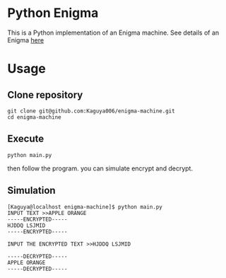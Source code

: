# Python Enigma
This is a Python implementation of an Enigma machine.
See details of an Enigma [here](https://en.wikipedia.org/wiki/Enigma_machine)

# Usage
## Clone repository
```
git clone git@github.com:Kaguya006/enigma-machine.git
cd enigma-machine
```
## Execute
```
python main.py
```
then follow the program.
you can simulate encrypt and decrypt.

## Simulation
```
[Kaguya@localhost enigma-machine]$ python main.py
INPUT TEXT >>APPLE ORANGE
-----ENCRYPTED-----
HJDDQ LSJMID
-----ENCRYPTED-----

INPUT THE ENCRYPTED TEXT >>HJDDQ LSJMID

-----DECRYPTED-----
APPLE ORANGE
-----DECRYPTED-----
```